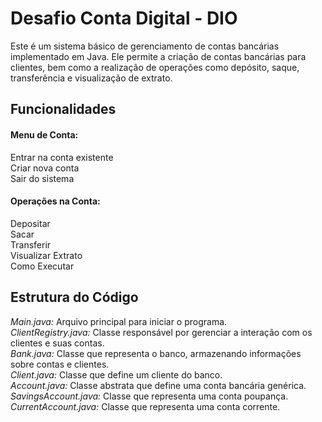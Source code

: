# Desafio Conta Digital - DIO 
Este é um sistema básico de gerenciamento de contas bancárias implementado em Java. Ele permite a criação de contas bancárias para clientes, bem como a realização de operações como depósito, saque, transferência e visualização de extrato.

## Funcionalidades
#### Menu de Conta:

Entrar na conta existente<br/>
Criar nova conta<br/>
Sair do sistema<br/>

#### Operações na Conta:

Depositar<br/>
Sacar<br/>
Transferir<br/>
Visualizar Extrato<br/>
Como Executar<br/>

## Estrutura do Código
*Main.java:* Arquivo principal para iniciar o programa.<br/>
*ClientRegistry.java:* Classe responsável por gerenciar a interação com os clientes e suas contas.<br/>
*Bank.java:* Classe que representa o banco, armazenando informações sobre contas e clientes.<br/>
*Client.java:* Classe que define um cliente do banco.<br/>
*Account.java:* Classe abstrata que define uma conta bancária genérica.<br/>
*SavingsAccount.java:* Classe que representa uma conta poupança.<br/>
*CurrentAccount.java:* Classe que representa uma conta corrente.<br/>



